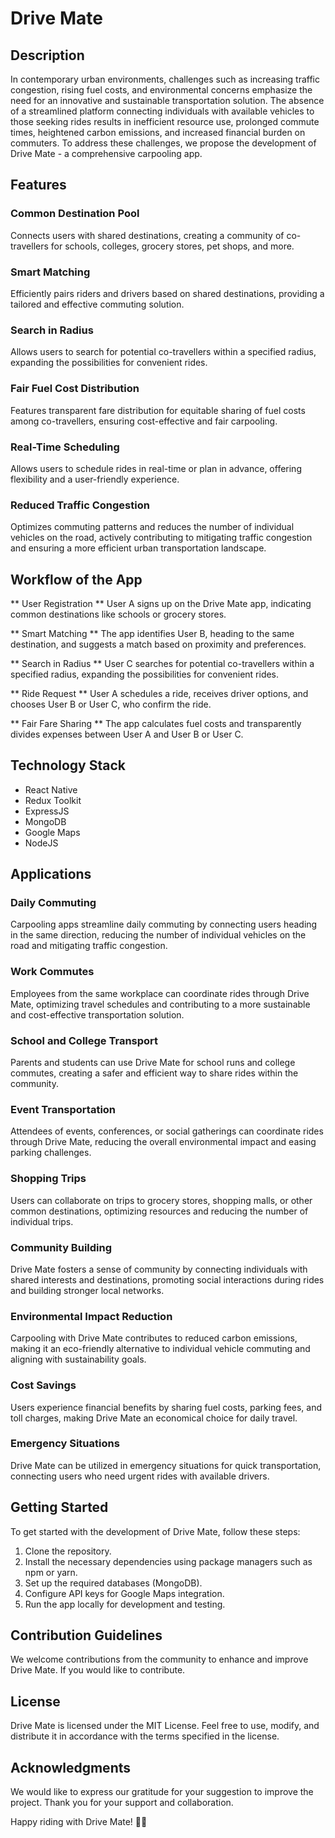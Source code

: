 # Drive Mate

## Description
In contemporary urban environments, challenges such as increasing traffic congestion, rising fuel costs, and environmental concerns emphasize the need for an innovative and sustainable transportation solution. The absence of a streamlined platform connecting individuals with available vehicles to those seeking rides results in inefficient resource use, prolonged commute times, heightened carbon emissions, and increased financial burden on commuters. To address these challenges, we propose the development of Drive Mate - a comprehensive carpooling app.

## Features
### Common Destination Pool
Connects users with shared destinations, creating a community of co-travellers for schools, colleges, grocery stores, pet shops, and more.

### Smart Matching
Efficiently pairs riders and drivers based on shared destinations, providing a tailored and effective commuting solution.

### Search in Radius
Allows users to search for potential co-travellers within a specified radius, expanding the possibilities for convenient rides.

### Fair Fuel Cost Distribution
Features transparent fare distribution for equitable sharing of fuel costs among co-travellers, ensuring cost-effective and fair carpooling.

### Real-Time Scheduling
Allows users to schedule rides in real-time or plan in advance, offering flexibility and a user-friendly experience.

### Reduced Traffic Congestion
Optimizes commuting patterns and reduces the number of individual vehicles on the road, actively contributing to mitigating traffic congestion and ensuring a more efficient urban transportation landscape.

## Workflow of the App

** User Registration **
User A signs up on the Drive Mate app, indicating common destinations like schools or grocery stores.

** Smart Matching **
The app identifies User B, heading to the same destination, and suggests a match based on proximity and preferences.

** Search in Radius **
User C searches for potential co-travellers within a specified radius, expanding the possibilities for convenient rides.

** Ride Request **
User A schedules a ride, receives driver options, and chooses User B or User C, who confirm the ride.

** Fair Fare Sharing ** 
The app calculates fuel costs and transparently divides expenses between User A and User B or User C.

## Technology Stack

* React Native
* Redux Toolkit
* ExpressJS
* MongoDB
* Google Maps
* NodeJS

## Applications

### Daily Commuting
Carpooling apps streamline daily commuting by connecting users heading in the same direction, reducing the number of individual vehicles on the road and mitigating traffic congestion.

### Work Commutes
Employees from the same workplace can coordinate rides through Drive Mate, optimizing travel schedules and contributing to a more sustainable and cost-effective transportation solution.

### School and College Transport
Parents and students can use Drive Mate for school runs and college commutes, creating a safer and efficient way to share rides within the community.

### Event Transportation
Attendees of events, conferences, or social gatherings can coordinate rides through Drive Mate, reducing the overall environmental impact and easing parking challenges.

### Shopping Trips
Users can collaborate on trips to grocery stores, shopping malls, or other common destinations, optimizing resources and reducing the number of individual trips.

### Community Building
Drive Mate fosters a sense of community by connecting individuals with shared interests and destinations, promoting social interactions during rides and building stronger local networks.

### Environmental Impact Reduction
Carpooling with Drive Mate contributes to reduced carbon emissions, making it an eco-friendly alternative to individual vehicle commuting and aligning with sustainability goals.

### Cost Savings
Users experience financial benefits by sharing fuel costs, parking fees, and toll charges, making Drive Mate an economical choice for daily travel.

### Emergency Situations
Drive Mate can be utilized in emergency situations for quick transportation, connecting users who need urgent rides with available drivers.
 
## Getting Started
To get started with the development of Drive Mate, follow these steps:

1. Clone the repository.
2. Install the necessary dependencies using package managers such as npm or yarn.
3. Set up the required databases (MongoDB).
4. Configure API keys for Google Maps integration.
5. Run the app locally for development and testing.

## Contribution Guidelines
We welcome contributions from the community to enhance and improve Drive Mate. If you would like to contribute.

## License
Drive Mate is licensed under the MIT License. Feel free to use, modify, and distribute it in accordance with the terms specified in the license.

## Acknowledgments
We would like to express our gratitude for your suggestion to improve the project. Thank you for your support and collaboration.

Happy riding with Drive Mate! 🚗💨
